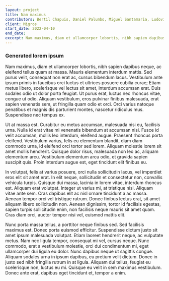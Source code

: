 ```yaml
---
layout: project
title: Nam maximus
contributors: Bertil Chapuis, Daniel Palumbo, Miguel Santamaria, Ludovic Delafontaine, Nadir Benallal, Didier Page, Adrien Allemand
client: Migros
start_date: 2022-04-10
end_date:
excerpt: Nam maximus, diam et ullamcorper lobortis, nibh sapien dapibus neque, ac eleifend tellus quam at massa. Mauris elementum interdum mattis. Sed purus velit, consequat non erat ac, cursus bibendum lacus. Vestibulum ante ipsum primis in faucibus orci luctus et ultrices posuere cubilia curae; Etiam metus libero, scelerisque vel lectus sit amet, interdum accumsan erat. Duis sodales odio ut dolor porta feugiat.
---
```


### Generated lorem ipsum

Nam maximus, diam et ullamcorper lobortis, nibh sapien dapibus neque, ac eleifend tellus quam at massa. Mauris elementum interdum mattis. Sed purus velit, consequat non erat ac, cursus bibendum lacus. Vestibulum ante ipsum primis in faucibus orci luctus et ultrices posuere cubilia curae; Etiam metus libero, scelerisque vel lectus sit amet, interdum accumsan erat. Duis sodales odio ut dolor porta feugiat. Ut purus erat, luctus nec rhoncus vitae, congue ut odio. Aliquam vestibulum, eros pulvinar finibus malesuada, erat sapien venenatis sem, ut fringilla quam odio et orci. Orci varius natoque penatibus et magnis dis parturient montes, nascetur ridiculus mus. Suspendisse nec tempus ex.

Ut at massa est. Curabitur eu metus accumsan, malesuada nisi eu, facilisis urna. Nulla id erat vitae mi venenatis bibendum at accumsan nisi. Fusce id velit accumsan, mollis leo interdum, eleifend augue. Praesent rhoncus porta eleifend. Vestibulum varius, felis eu elementum blandit, diam diam commodo urna, id eleifend orci tortor sed lorem. Aliquam molestie lorem sit amet mollis hendrerit. Quisque dolor risus, malesuada non leo ac, aliquam elementum arcu. Vestibulum elementum arcu odio, et gravida sapien suscipit quis. Proin interdum augue est, eget tincidunt elit finibus eu.

In volutpat, felis at varius posuere, orci nulla sollicitudin lacus, vel imperdiet eros elit sit amet erat. In elit neque, sollicitudin et consectetur non, convallis vehicula turpis. Quisque dui massa, lacinia in lorem vitae, interdum rhoncus est. Aliquam erat volutpat. Integer ut varius mi, at tristique nisl. Aliquam vitae ante sem. Cras dapibus elit ac nisl ornare tincidunt a ac massa. Aenean tempor orci vel tristique rutrum. Donec finibus lectus erat, sit amet aliquam libero sollicitudin non. Aenean dignissim, tortor id facilisis egestas, sapien turpis sollicitudin enim, non facilisis neque mauris sit amet quam. Cras diam orci, auctor tempor nisi vel, euismod mattis elit.

Nunc porta massa tellus, a porttitor neque finibus sed. Sed facilisis maximus est. Donec porta euismod efficitur. Suspendisse dictum justo sit amet ipsum malesuada volutpat. Etiam laoreet hendrerit neque, ac vulputate metus. Nam nec ligula tempor, consequat mi vel, cursus neque. Nunc commodo, erat a vestibulum molestie, orci dui condimentum mi, eget ullamcorper dui ligula eu dolor. Nunc dapibus neque ut sagittis congue. Aliquam sodales urna in ipsum dapibus, eu pretium velit dictum. Donec in justo sed nibh fringilla rutrum in at ligula. Aliquam dui tellus, feugiat eu scelerisque non, luctus eu mi. Quisque eu velit in sem maximus vestibulum. Donec ante erat, dapibus eget tincidunt et, tempor a enim.

